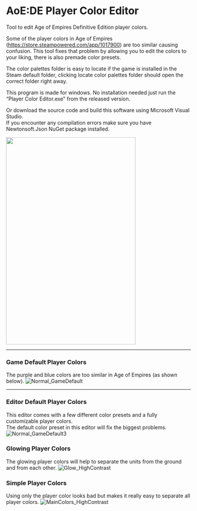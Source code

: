 # AoE:DE Player Color Editor
Tool to edit Age of Empires Definitive Edition player colors.

Some of the player colors in Age of Empires (https://store.steampowered.com/app/1017900) are too similar causing confusion. This tool fixes that problem by allowing you to edit the colors to your liking, there is also premade color presets.

The color palettes folder is easy to locate if the game is installed in the Steam default folder, clicking locate color palettes folder should open the correct folder right away.

This program is made for windows. No installation needed just run the “Player Color Editor.exe” from the released version.

Or download the source code and build this software using Microsoft Visual Studio. <br>If you encounter any compilation errors make sure you have Newtonsoft.Json NuGet package installed.

<img src="https://user-images.githubusercontent.com/53486622/161376648-0de3f8f4-019e-43ab-af50-6c5a7004a3a0.png" width="353" height="564" />

---

### Game Default Player Colors
The purple and blue colors are too similar in Age of Empires (as shown below).
![Normal_GameDefault](https://user-images.githubusercontent.com/53486622/162680427-f7abce79-cd2c-4aa8-ba26-e2387a195b65.png)

---

### Editor Default Player Colors
This editor comes with a few different color presets and a fully customizable player colors.<br>
The default color preset in this editor will fix the biggest problems.
![Normal_GameDefault3](https://user-images.githubusercontent.com/53486622/162685564-ea4b8c07-fac1-425c-892a-7808aa577cde.png)

### Glowing Player Colors
The glowing player colors will help to separate the units from the ground and from each other.
![Glow_HighContrast](https://user-images.githubusercontent.com/53486622/162680278-4ac1cfd3-c397-42a4-96c6-df6922cfdf97.png)

### Simple Player Colors
Using only the player color looks bad but makes it really easy to separate all player colors.
![MainColors_HighContrast](https://user-images.githubusercontent.com/53486622/162681071-158427e3-f59b-4389-a439-aa4d760290d7.png)
